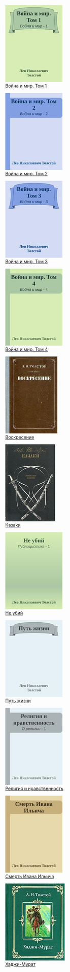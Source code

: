 ![](Война%20и%20мир.%20Том%201.jpg)  
[Война и мир. Том 1](Война%20и%20мир.%20Том%201.md)

![](Война%20и%20мир.%20Том%202.jpg)  
[Война и мир. Том 2](Война%20и%20мир.%20Том%202.md)

![](Война%20и%20мир.%20Том%203.jpg)  
[Война и мир. Том 3](Война%20и%20мир.%20Том%203.md)

![](Война%20и%20мир.%20Том%204.jpg)  
[Война и мир. Том 4](Война%20и%20мир.%20Том%204.md)

![](Воскресение.jpg)  
[Воскресение](Воскресение.md)

![](Казаки.jpg)  
[Казаки](Казаки.md)

![](Не%20убий.jpg)  
[Не убий](Не%20убий.md)

![](Путь%20жизни.jpg)  
[Путь жизни](Путь%20жизни.md)

![](Религия%20и%20нравственность.jpg)  
[Религия и нравственность](Религия%20и%20нравственность.md)

![](Смерть%20Ивана%20Ильича.jpg)  
[Смерть Ивана Ильича](Смерть%20Ивана%20Ильича.md)

![](Хаджи-Мурат.jpg)  
[Хаджи-Мурат](Хаджи-Мурат.md)
